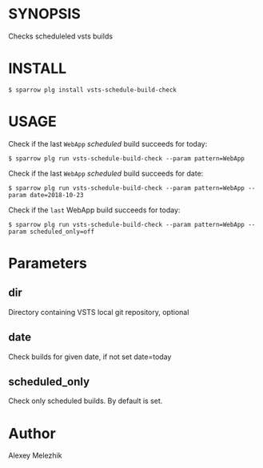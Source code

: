 # SYNOPSIS

Checks scheduleled vsts builds

# INSTALL

    $ sparrow plg install vsts-schedule-build-check

# USAGE

Check if the last `WebApp` *scheduled* build succeeds for today:

    $ sparrow plg run vsts-schedule-build-check --param pattern=WebApp

Check if the last `WebApp` *scheduled* build succeeds for date:

    $ sparrow plg run vsts-schedule-build-check --param pattern=WebApp --param date=2018-10-23

Check if the `last` WebApp build succeeds for today:

    $ sparrow plg run vsts-schedule-build-check --param pattern=WebApp --param scheduled_only=off

# Parameters

## dir

Directory containing VSTS local git repository, optional

## date

Check builds for given date, if not set date=today

## scheduled_only

Check only scheduled builds. By default is set.


# Author

Alexey Melezhik

